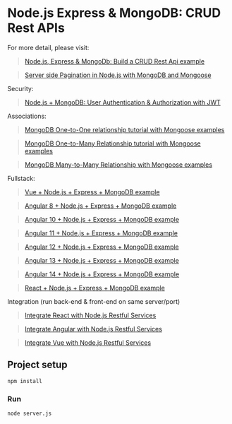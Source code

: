 # Node.js Express & MongoDB: CRUD Rest APIs

For more detail, please visit:
> [Node.js, Express & MongoDb: Build a CRUD Rest Api example](https://www.bezkoder.com/node-express-mongodb-crud-rest-api/)

> [Server side Pagination in Node.js with MongoDB and Mongoose](https://www.bezkoder.com/node-js-mongodb-pagination/)

Security:
> [Node.js + MongoDB: User Authentication & Authorization with JWT](https://www.bezkoder.com/node-js-mongodb-auth-jwt/)

Associations:
> [MongoDB One-to-One relationship tutorial with Mongoose examples](https://www.bezkoder.com/mongoose-one-to-one-relationship-example/)

> [MongoDB One-to-Many Relationship tutorial with Mongoose examples](https://www.bezkoder.com/mongoose-one-to-many-relationship/)

> [MongoDB Many-to-Many Relationship with Mongoose examples](https://www.bezkoder.com/mongodb-many-to-many-mongoose/)

Fullstack:
> [Vue + Node.js + Express + MongoDB example](https://www.bezkoder.com/vue-node-express-mongodb-mevn-crud/)

> [Angular 8 + Node.js + Express + MongoDB example](https://www.bezkoder.com/angular-mongodb-node-express/)

> [Angular 10 + Node.js + Express + MongoDB example](https://www.bezkoder.com/angular-10-mongodb-node-express/)

> [Angular 11 + Node.js + Express + MongoDB example](https://www.bezkoder.com/angular-11-mongodb-node-js-express/)

> [Angular 12 + Node.js + Express + MongoDB example](https://www.bezkoder.com/angular-12-mongodb-node-js-express/)

> [Angular 13 + Node.js + Express + MongoDB example](https://www.bezkoder.com/mean-stack-crud-example-angular-13/)

> [Angular 14 + Node.js + Express + MongoDB example](https://www.bezkoder.com/mean-stack-crud-example-angular-14/)

> [React + Node.js + Express + MongoDB example](https://www.bezkoder.com/react-node-express-mongodb-mern-stack/)

Integration (run back-end & front-end on same server/port)
> [Integrate React with Node.js Restful Services](https://www.bezkoder.com/integrate-react-express-same-server-port/)

> [Integrate Angular with Node.js Restful Services](https://www.bezkoder.com/integrate-angular-10-node-js/)

> [Integrate Vue with Node.js Restful Services](https://www.bezkoder.com/serve-vue-app-express/)

## Project setup
```
npm install
```

### Run
```
node server.js
```
